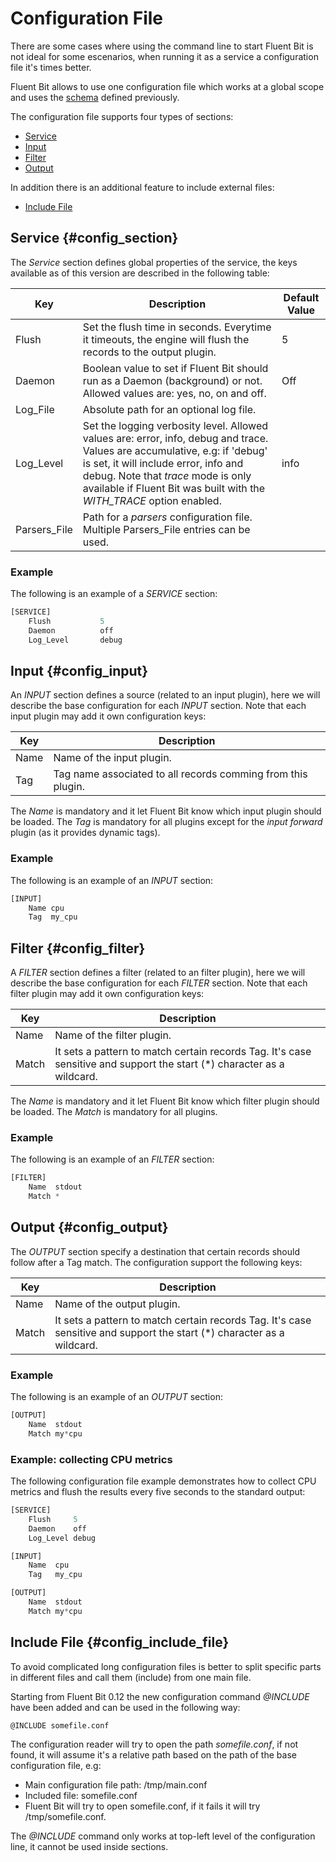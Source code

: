 # Configuration File

There are some cases where using the command line to start Fluent Bit is not ideal for some escenarios, when running it as a service a configuration file it's times better.

Fluent Bit allows to use one configuration file which works at a global scope and uses the [schema](configuration_schema.md) defined previously.

The configuration file supports four types of sections:

- [Service](#config_section)
- [Input](#config_input)
- [Filter](#config_filter)
- [Output](#config_output)

In addition there is an additional feature to include external files:

- [Include File](#config_include_file)

## Service {#config_section}

The _Service_ section defines global properties of the service, the keys available as of this version are described in the following table:

| Key             | Description                    | Default Value |
|-----------------|--------------------------------|---------------|
| Flush           | Set the flush time in seconds. Everytime it timeouts, the engine will flush the records to the output plugin.| 5 |
| Daemon          | Boolean value to set if Fluent Bit should run as a Daemon (background) or not. Allowed values are: yes, no, on and off. | Off |
| Log_File        | Absolute path for an optional log file.| |
| Log_Level       | Set the logging verbosity level. Allowed values are: error, info, debug and trace. Values are accumulative, e.g: if 'debug' is set, it will include error, info and debug. Note that _trace_ mode is only available if Fluent Bit was built with the _WITH\_TRACE_ option enabled.| info |
| Parsers_File    | Path for a _parsers_ configuration file. Multiple Parsers\_File entries can be used. | |

### Example

The following is an example of a _SERVICE_ section:

```Python
[SERVICE]
    Flush           5
    Daemon          off
    Log_Level       debug
```

## Input {#config_input}

An _INPUT_ section defines a source (related to an input plugin), here we will describe the base configuration for each _INPUT_ section. Note that each input plugin may add it own configuration keys:

| Key    | Description               |
|--------|---------------------------|
| Name   | Name of the input plugin. |
| Tag    | Tag name associated to all records comming from this plugin. |


The _Name_ is mandatory and it let Fluent Bit know which input plugin should be loaded. The _Tag_ is mandatory for all plugins except for the _input forward_ plugin (as it provides dynamic tags).

### Example

The following is an example of an _INPUT_ section:

```Python
[INPUT]
    Name cpu
    Tag  my_cpu
```

## Filter {#config_filter}

A _FILTER_ section defines a filter (related to an filter plugin), here we will describe the base configuration for each _FILTER_ section. Note that each filter plugin may add it own configuration keys:

| Key    | Description               |
|--------|---------------------------|
| Name   | Name of the filter plugin. |
| Match  | It sets a pattern to match certain records Tag. It's case sensitive and support the start (*) character as a wildcard. | |


The _Name_ is mandatory and it let Fluent Bit know which filter plugin should be loaded. The _Match_ is mandatory for all plugins.

### Example

The following is an example of an _FILTER_ section:

```Python
[FILTER]
    Name  stdout
    Match *
```

## Output {#config_output}

The _OUTPUT_ section specify a destination that certain records should follow after a Tag match. The configuration support the following keys:

| Key    | Description                |
|--------|----------------------------|
| Name   | Name of the output plugin. |
| Match  | It sets a pattern to match certain records Tag. It's case sensitive and support the start (*) character as a wildcard. |

### Example

The following is an example of an _OUTPUT_ section:

```Python
[OUTPUT]
    Name  stdout
    Match my*cpu
```

### Example: collecting CPU metrics

The following configuration file example demonstrates how to collect CPU metrics and flush the results every five seconds to the standard output:

```Python
[SERVICE]
    Flush     5
    Daemon    off
    Log_Level debug

[INPUT]
    Name  cpu
    Tag   my_cpu

[OUTPUT]
    Name  stdout
    Match my*cpu
```

## Include File {#config_include_file}

To avoid complicated long configuration files is better to split specific parts in different files and call them (include) from one main file.

Starting from Fluent Bit 0.12 the new configuration command _@INCLUDE_ have been added and can be used in the following way:

```
@INCLUDE somefile.conf
```

The configuration reader will try to open the path _somefile.conf_, if not found, it will assume it's a relative path based on the path of the base configuration file, e.g:

- Main configuration file path: /tmp/main.conf
- Included file: somefile.conf
- Fluent Bit will try to open somefile.conf, if it fails it will try /tmp/somefile.conf.

The _@INCLUDE_ command only works at top-left level of the configuration line, it cannot be used inside sections.

